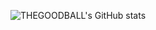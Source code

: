 
![THEGOODBALL's GitHub stats](https://github-readme-stats.vercel.app/api?username=thegoodball&show_icons=true&theme=tokyonight)


